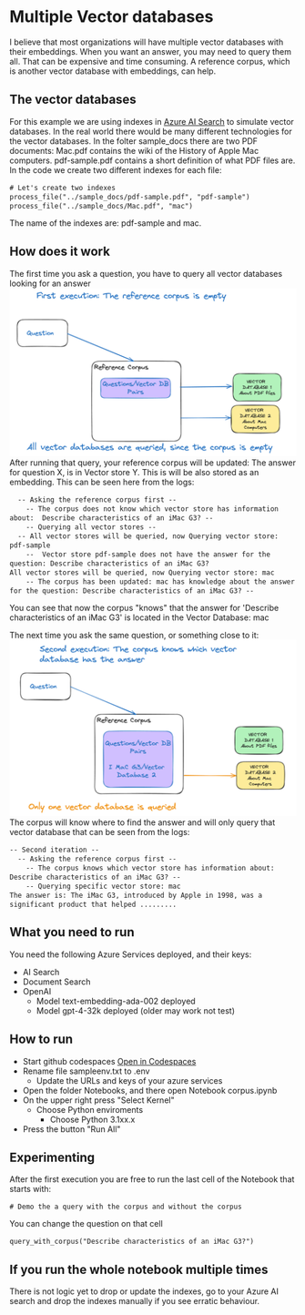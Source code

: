 # Multiple Vector databases

I believe that most organizations will have multiple vector databases with their embeddings. When you want an answer, you may need to query them all. That can be expensive and time consuming. A reference corpus, which is another vector database with embeddings, can help.

## The vector databases
For this example we are using indexes in [Azure AI Search](https://azure.microsoft.com/en-us/products/ai-services/ai-search) to simulate vector databases. In the real world there would be many different technologies for the vector databases.
In the folter sample_docs there are two PDF documents: Mac.pdf contains the wiki of the History of Apple Mac computers.
pdf-sample.pdf contains a short definition of what PDF files are.
In the code we create two different indexes for each file:
```
# Let's create two indexes
process_file("../sample_docs/pdf-sample.pdf", "pdf-sample")
process_file("../sample_docs/Mac.pdf", "mac")
```
The name of the indexes are: pdf-sample and mac.

## How does it work

The first time you ask a question, you have to query all vector databases looking for an answer
![Alt text](media/FirstRun.png)
After running that query, your reference corpus will be updated: The answer for question X, is in Vector store Y. This is will be also stored as an embedding.
This can be seen here from the logs:
```log
  -- Asking the reference corpus first -- 
    -- The corpus does not know which vector store has information about:  Describe characteristics of an iMac G3? -- 
    -- Querying all vector stores -- 
  -- All vector stores will be queried, now Querying vector store: pdf-sample
    --  Vector store pdf-sample does not have the answer for the question: Describe characteristics of an iMac G3?
All vector stores will be queried, now Querying vector store: mac
    -- The corpus has been updated: mac has knowledge about the answer for the question: Describe characteristics of an iMac G3? -- 
```
You can see that now the corpus "knows" that the answer for 'Describe characteristics of an iMac G3' is located in the Vector Database: mac

The next time you ask the same question, or something close to it:
![Alt text](media/SecondRun.png)
The corpus will know where to find the answer and will only query that vector database that can be seen from the logs:
```log
-- Second iteration -- 
  -- Asking the reference corpus first -- 
    -- The corpus knows which vector store has information about:  Describe characteristics of an iMac G3? -- 
    -- Querying specific vector store: mac
The answer is: The iMac G3, introduced by Apple in 1998, was a significant product that helped .........
```

## What you need to run
You need the following Azure Services deployed, and their keys:
- AI Search
- Document Search
- OpenAI
  - Model text-embedding-ada-002 deployed
  - Model gpt-4-32k deployed (older may work not test)

## How to run
- Start github codespaces [Open in Codespaces](https://codespaces.new/MiguelElGallo/ragvectordb)
- Rename file sampleenv.txt to .env
  - Update the URLs and keys of your azure services
- Open the folder Notebooks, and there open Notebook corpus.ipynb
- On the upper right press "Select Kernel"
  - Choose Python enviroments
    - Choose Python 3.1xx.x
- Press the button "Run All"  

## Experimenting

After the first execution you are free to run the last cell of the Notebook that starts with:
```log
# Demo the a query with the corpus and without the corpus
```
You can change the question on that cell
```
query_with_corpus("Describe characteristics of an iMac G3?")
```

## If you run the whole notebook multiple times
There is not logic yet to drop or update the indexes, go to your Azure AI search and drop the indexes manually if you see erratic behaviour.




